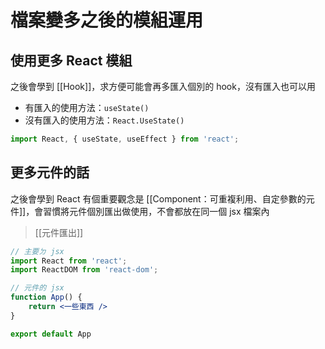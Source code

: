 # 檔案變多之後的模組運用
## 使用更多 React 模組
之後會學到 [[Hook]]，求方便可能會再多匯入個別的 hook，沒有匯入也可以用
- 有匯入的使用方法：`useState()`
- 沒有匯入的使用方法：`React.UseState()`
```jsx
import React, { useState, useEffect } from 'react';
```

## 更多元件的話
之後會學到 React 有個重要觀念是 [[Component：可重複利用、自定參數的元件]]，會習慣將元件個別匯出做使用，不會都放在同一個 jsx 檔案內

>[[元件匯出]]

```jsx
// 主要ㄉ jsx
import React from 'react';
import ReactDOM from 'react-dom';
```
```jsx
// 元件的 jsx
function App() {
	return <一些東西 />
}

export default App
```